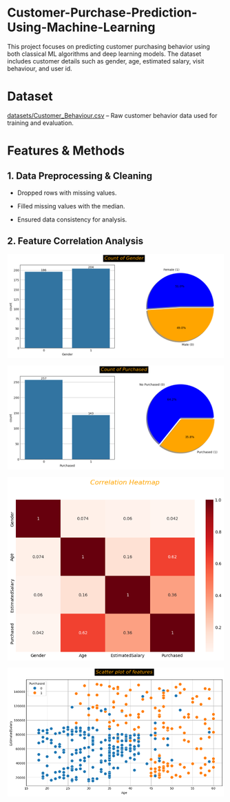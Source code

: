 # Customer-Purchase-Prediction-Using-Machine-Learning

This project focuses on predicting customer purchasing behavior using both classical ML algorithms and deep learning models. The dataset includes customer details such as gender, age, estimated salary, visit behaviour, and user id.

# Dataset
 [datasets/Customer_Behaviour.csv](datasets/Customer_Behaviour.csv) – Raw customer behavior data used for training and evaluation.

# Features & Methods
## 1. Data Preprocessing & Cleaning

 * Dropped rows with missing values.

 * Filled missing values with the median.

 * Ensured data consistency for analysis.


## 2. Feature Correlation Analysis

![Count Of Gender](images/Countofgender.png)

![Count Of purchased](images/countofpurchased.png)

![Correlation Heatmap](images/Correlation.png)

![Scatter Plot of Features](images/scatterplot.png)


